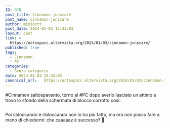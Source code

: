 ```yaml
---
ID: 878
post_title: Cinnamon junscare
post_name: cinnamon-junscare
author: minioctt
post_date: 2024-01-03 15:33:03
layout: post
link: >
  https://octospacc.altervista.org/2024/01/03/cinnamon-junscare/
published: true
tags:
  - Cinnamon
  - PC
categories:
  - Senza categoria
date: 2024-01-03 15:33:03
canonical_url:   https://octospacc.altervista.org/2024/01/03/cinnamon-junscare/
---
```

<!-- wp:paragraph -->
<p>#Cinnamon saltospavento, torno al #PC dopo averlo lasciato un attimo e trovo lo sfondo della schermata di blocco corrotto così:</p>
<!-- /wp:paragraph -->

<!-- wp:paragraph -->
<p></p>
<!-- /wp:paragraph -->

<!-- wp:image {"id":877,"sizeSlug":"large"} -->
<figure class="wp-block-image size-large"><img src="{{site.cdnurl}}/assets/uploads/2024/01/image_editor_output_image725455302-17042923081892461434542753892617-960x617.jpg" alt="" class="wp-image-877"/></figure>
<!-- /wp:image -->

<!-- wp:paragraph -->
<p></p>
<!-- /wp:paragraph -->

<!-- wp:paragraph -->
<p>Poi sbloccando e ribloccando non lo ha più fatto, ma ora non posso fare a meno di chiedermi: che caaaaaz è successo? 🥴</p>
<!-- /wp:paragraph -->
